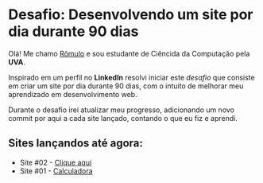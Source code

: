# Desafio: Desenvolvendo um site por dia durante 90 dias

Olá! Me chamo [Rômulo](https://www.linkedin.com/in/romulolss/) e sou estudante de Ciêncida da Computação pela **UVA**.

Inspirado em um perfil no **LinkedIn** resolvi iniciar este _desafio_ que consiste em criar um site por dia durante 90 dias, com o intuito de melhorar meu aprendizado em desenvolvimento web.

Durante o desafio irei atualizar meu progresso, adicionando um novo commit por aqui a cada site lançado, contando o que eu fiz e aprendi.

## Sites lançandos até agora:

- Site #02 - [Clique aqui](https://github.com/RomuloHe4rt/90sites90days/tree/main/90sites-challenge/02-cliqueaqui)
- Site #01 - [Calculadora](https://github.com/RomuloHe4rt/90sites90days/tree/main/90sites-challenge/01-calculadora)
